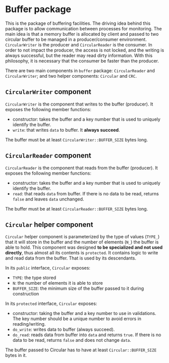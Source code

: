 # Buffer package

This is the package of buffering facilities. The driving idea behind this
package is to allow communication between processes for monitoring. The main
idea is that a memory buffer is allocated by client and passed to two circular
buffer to be managed in a producer/consumer environment. `CircularWriter` is the
producer and `CircularReader` is the consumer. In order to not impact the
producer, the access is not locked, and the writing is always successful, but
the reader may read dirty information. With this philosophy, it is necessary
that the consumer be faster than the producer.

There are two main components in `buffer` package: `CircularReader` and
`CircularWriter`; and two helper components: `Circular` and `CRC`.

## `CircularWriter` component

`CircularWriter` is the component that writes to the buffer (producer). It
exposes the following member functions:

* constructor: takes the buffer and a key number that is used to uniquely
  identify the buffer.
* `write`: that writes `data` to buffer. It **always succeed**.

The buffer must be at least `CircularWriter::BUFFER_SIZE` bytes long.

## `CircularReader` component

`CircularReader` is the component that reads from the buffer (producer). It
exposes the following member functions:

* constructor: takes the buffer and a key number that is used to uniquely
  identify the buffer.
* `read`: that reads `data` from buffer. If there is no data to be read, returns
  `false` and leaves `data` unchanged.

The buffer must be at least `CircularReader::BUFFER_SIZE` bytes long.

## `Circular` helper component

`Circular` helper component is parameterized by the type of values (`TYPE_`)
that it will store in the buffer and the number of elements (`N_`) the buffer is
able to hold. This component was designed **to be specialized and not used
directly**, thus almost all its contents is `protected`. It contains logic to
write and read data from the buffer. That is used by its descendants.

In its `public` interface, `Circular` exposes:

* `TYPE`: the type stored
* `N`: the number of elements it is able to store
* `BUFFER_SIZE`: the minimum size of the buffer passed to it during construction

In its `protected` interface, `Circular` exposes:

* constructor: taking the buffer and a key number to use in validations. The key
  number should be a unique number to avoid errors in reading/writing.
* `do_write`: writes data to buffer (always succeed).
* `do_read`: reads data from buffer into `data` and returns `true`. If there is
  no data to be read, returns `false` and does not change `data`.

The buffer passed to Circular has to have at least `Circular::BUFFER_SIZE` bytes
in it.
